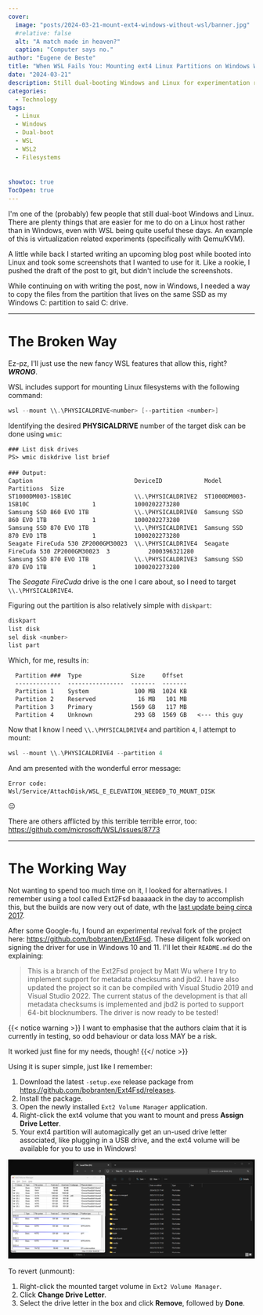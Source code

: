 ```yaml
---
cover:
  image: "posts/2024-03-21-mount-ext4-windows-without-wsl/banner.jpg"
  #relative: false
  alt: "A match made in heaven?"
  caption: "Computer says no."
author: "Eugene de Beste"
title: "When WSL Fails You: Mounting ext4 Linux Partitions on Windows When They're on the Same Drive as C:"
date: "2024-03-21"
description: Still dual-booting Windows and Linux for experimentation reasons, I tried copying files from my Linux partition (on the same SSD as C:) to Windows. I quickly found that it's not supported in WSL, so I had to find a workaround.
categories:
  - Technology
tags:
  - Linux
  - Windows
  - Dual-boot
  - WSL
  - WSL2
  - Filesystems


showtoc: true
TocOpen: true
---
```


I'm one of the (probably) few people that still dual-boot Windows and Linux. There are plenty things that are easier for me to do on a Linux host rather than in Windows, even with WSL being quite useful these days. An example of this is virtualization related experiments (specifically with Qemu/KVM).

A little while back I started writing an upcoming blog post while booted into Linux and took some screenshots that I wanted to use for it. Like a rookie, I pushed the draft of the post to git, but didn't include the screenshots.

While continuing on with writing the post, now in Windows, I needed a way to copy the files from the partition that lives on the same SSD as my Windows C: partition to said C: drive.

---

# The Broken Way

Ez-pz, I'll just use the new fancy WSL features that allow this, right? _**WRONG**_.

WSL includes support for mounting Linux filesystems with the following command:

```powershell
wsl --mount \\.\PHYSICALDRIVE<number> [--partition <number>]
```

Identifying the desired **PHYSICALDRIVE** number of the target disk can be done using `wmic`:

```text
### List disk drives
PS> wmic diskdrive list brief

### Output:
Caption                             DeviceID            Model                               Partitions  Size
ST1000DM003-1SB10C                  \\.\PHYSICALDRIVE2  ST1000DM003-1SB10C                  1           1000202273280
Samsung SSD 860 EVO 1TB             \\.\PHYSICALDRIVE0  Samsung SSD 860 EVO 1TB             1           1000202273280
Samsung SSD 870 EVO 1TB             \\.\PHYSICALDRIVE1  Samsung SSD 870 EVO 1TB             1           1000202273280
Seagate FireCuda 530 ZP2000GM30023  \\.\PHYSICALDRIVE4  Seagate FireCuda 530 ZP2000GM30023  3           2000396321280
Samsung SSD 870 EVO 1TB             \\.\PHYSICALDRIVE3  Samsung SSD 870 EVO 1TB             1           1000202273280
```

The _Seagate FireCuda_ drive is the one I care about, so I need to target `\\.\PHYSICALDRIVE4`.

Figuring out the partition is also relatively simple with `diskpart`:

```powershell
diskpart
list disk
sel disk <number>
list part
```

Which, for me, results in:

```text
  Partition ###  Type              Size     Offset
  -------------  ----------------  -------  -------
  Partition 1    System             100 MB  1024 KB
  Partition 2    Reserved            16 MB   101 MB
  Partition 3    Primary           1569 GB   117 MB
  Partition 4    Unknown            293 GB  1569 GB   <--- this guy
```

Now that I know I need `\\.\PHYSICALDRIVE4` and partition `4`, I attempt to mount:

```powershell
wsl --mount \\.\PHYSICALDRIVE4 --partition 4
```

And am presented with the wonderful error message:

```text
Error code: Wsl/Service/AttachDisk/WSL_E_ELEVATION_NEEDED_TO_MOUNT_DISK
```

😔

There are others afflicted by this terrible terrible error, too: https://github.com/microsoft/WSL/issues/8773

---

# The Working Way

Not wanting to spend too much time on it, I looked for alternatives. I remember using a tool called Ext2Fsd baaaaack in the day to accomplish this, but the builds are now very out of date, wth the [last update being circa 2017](https://sourceforge.net/projects/ext2fsd/files/Ext2fsd/0.69/).

After some Google-fu, I found an experimental revival fork of the project here: https://github.com/bobranten/Ext4Fsd. These diligent folk worked on signing the driver for use in Windows 10 and 11. I'll let their `README.md` do the explaining:

> This is a branch of the Ext2Fsd project by Matt Wu where I try to
> implement support for metadata checksums and jbd2. I have also
> updated the project so it can be compiled with Visual Studio 2019
> and Visual Studio 2022.
> The current status of the development is that all metadata checksums
> is implemented and jbd2 is ported to support 64-bit blocknumbers.
> The driver is now ready to be tested!

{{< notice warning >}}
I want to emphasise that the authors claim that it is currently in testing, so odd behaviour or data loss MAY be a risk.

It worked just fine for my needs, though!
{{</ notice >}}

Using it is super simple, just like I remember:

1. Download the latest `-setup.exe` release package from https://github.com/bobranten/Ext4Fsd/releases.
2. Install the package.
3. Open the newly installed `Ext2 Volume Manager` application.
4. Right-click the ext4 volume that you want to mount and press **Assign Drive Letter**.
5. Your ext4 partition will automagically get an un-used drive letter associated, like plugging in a USB drive, and the ext4 volume will be available for you to use in Windows!

![Mounting the ext4 Volume](./mounting.png)

To revert (unmount):

1. Right-click the mounted target volume in `Ext2 Volume Manager`.
2. Click **Change Drive Letter**.
3. Select the drive letter in the box and click **Remove**, followed by **Done**.
